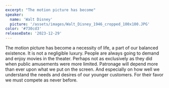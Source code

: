 ```yaml
---
excerpt: "The motion picture has become"
speaker:
  name: 'Walt Disney'
  picture: '/assets/images/Walt_Disney_1946_cropped_100x100.JPG'
color: '#730cd3'
releaseDate: '2023-12-29'
---
```

The motion picture has become a necessity of life, a part of our balanced existence. It is not a negligible luxury. People are always going to demand and enjoy movies in the theater. Perhaps not as exclusively as they did when public amusements were more limited. Patronage will depend more than ever upon what we put on the screen. And especially on how well we understand the needs and desires of our younger customers. For their favor we must compete as never before.